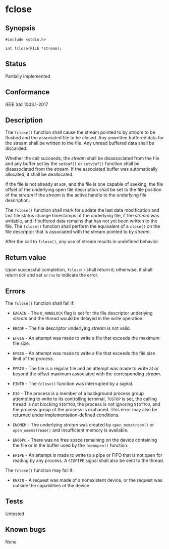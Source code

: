 # fclose

## Synopsis

`#include <stdio.h>`

`int fclose(FILE *stream);`

## Status

Partially implemented

## Conformance

IEEE Std 1003.1-2017

## Description

The `fclose()` function shall cause the stream pointed to by _stream_ to be flushed and the associated file to be
closed. Any unwritten buffered data for the stream shall be written to the file. Any unread buffered data shall be
discarded.

Whether the call succeeds, the _stream_ shall be disassociated from the file and any buffer set by the `setbuf()`
or `setvbuf()` function shall be disassociated from the stream. If the associated buffer was automatically allocated,
it shall be deallocated.

If the file is not already at `EOF`, and the file is one capable of seeking, the file offset of the underlying open file
description shall be set to the file position of the _stream_ if the _stream_ is the active handle to the underlying
file description.

The `fclose()` function shall mark for update the last data modification and last file status change timestamps of the
underlying file, if the _stream_ was writable, and if buffered data remains that has not yet been written to the file.
The `fclose()` function shall perform the equivalent of a `close()` on the file descriptor that is associated with the
stream pointed to by _stream_.

After the call to `fclose()`, any use of stream results in undefined behavior.

## Return value

Upon successful completion, `fclose()` shall return `0`; otherwise, it shall return `EOF` and set
`errno` to indicate the error.

## Errors

The `fclose()` function shall fail if:

* `EAGAIN` - The `O_NONBLOCK` flag is set for the file descriptor underlying _stream_ and the thread would be delayed
in the write operation.

* `EBADF` - The file descriptor underlying _stream_ is not valid.

* `EFBIG` - An attempt was made to write a file that exceeds the maximum file size.

* `EFBIG` - An attempt was made to write a file that exceeds the file size limit of the process.

* `EFBIG` - The file is a regular file and an attempt was made to write at or beyond the offset maximum associated with
the corresponding _stream_.

* `EINTR` - The `fclose()` function was interrupted by a signal.

* `EIO` - The process is a member of a background process group attempting to write to its controlling terminal,
`TOSTOP` is set, the calling thread is not blocking `SIGTTOU`, the process is not ignoring `SIGTTOU`, and the process
group of the process is orphaned. This error may also be returned under implementation-defined conditions.

* `ENOMEM` - The underlying _stream_ was created by `open_memstream()` or `open_wmemstream()` and insufficient memory
is available.

* `ENOSPC` - There was no free space remaining on the device containing the file or in the buffer used by the
`fmemopen()` function.

* `EPIPE` - An attempt is made to write to a pipe or FIFO that is not open for reading by any process. A `SIGPIPE`
signal shall also be sent to the thread.

The `fclose()` function may fail if:

* `ENXIO` - A request was made of a nonexistent device, or the request was outside the capabilities of the device.

## Tests

Untested

## Known bugs

None
